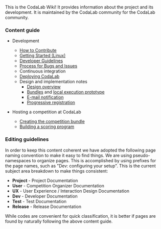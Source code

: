 This is the CodaLab Wiki! It provides information about the project and its development. It is maintained by the CodaLab community for the CodaLab community. 

### Content guide

* Development
    * [How to Contribute](https://github.com/codalab/codalab/wiki/Dev:-How-to-Contribute)
    * [Getting Started (Linux)](https://github.com/codalab/codalab/wiki/Dev:-Getting-Started-Linux)
    * [Developer Guidelines](https://github.com/codalab/codalab/wiki/Dev:-Developer-Guidelines)
    * [Process for Bugs and Issues](https://github.com/codalab/codalab/wiki/Dev:-Issue-tracking)
    * Continuous integration
    * [Deploying CodaLab](https://github.com/codalab/codalab/wiki/User:-Deploying-CodaLab)
    * Design and implementation notes
        * [Design overview](https://github.com/codalab/codalab/blob/master/docs/SPECIFICATION.md)
        * [Bundles](https://github.com/codalab/codalab/blob/master/bundles/BUNDLES.md) and [local execution prototype](https://github.com/codalab/codalab/tree/master/bundles)
        * [E-mail notification](https://github.com/codalab/codalab/wiki/E-mail-notifications)
        * [Progressive registration](https://github.com/codalab/codalab/wiki/User:-Progressive-Registration)

* Hosting a competition at CodaLab
    * [Creating the competition bundle](https://github.com/codalab/codalab/wiki/User:-Building-a-Competition-Bundle)
    * [Building a scoring program](https://github.com/codalab/codalab/wiki/User:-Building-a-Scoring-Program-for-a-Competition)


### Editing guidelines

In order to keep this content coherent we have adopted the following page naming convention to make it easy to find things. We are using pseudo-namespaces to organize pages. This is accomplished by using prefixes for the page names, such as "Dev: configuring your setup". This is the current subject area breakdown to make things consistent:

* **Project** - Project Documentation
* **User** - Competition Organizer Documentation
* **UX** - User Experience / Interaction Design Documentation
* **Dev** - Developer Documentation
* **Test** - Test Documentation
* **Release** -  Release Documentation

While codes are convenient for quick classification, it is better if pages are found by naturally following the above content guide.